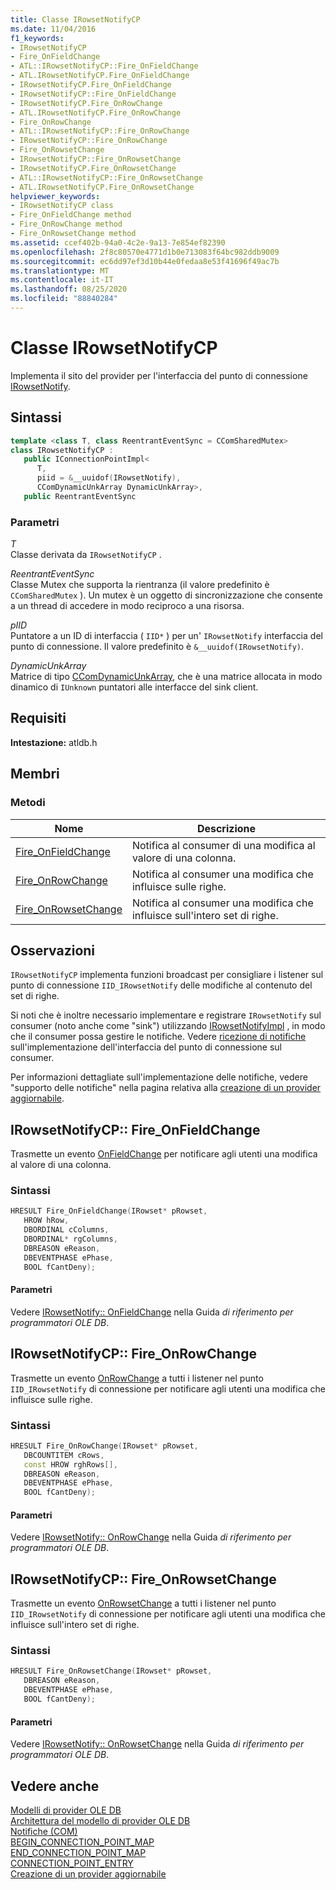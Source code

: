 ```yaml
---
title: Classe IRowsetNotifyCP
ms.date: 11/04/2016
f1_keywords:
- IRowsetNotifyCP
- Fire_OnFieldChange
- ATL::IRowsetNotifyCP::Fire_OnFieldChange
- ATL.IRowsetNotifyCP.Fire_OnFieldChange
- IRowsetNotifyCP.Fire_OnFieldChange
- IRowsetNotifyCP::Fire_OnFieldChange
- IRowsetNotifyCP.Fire_OnRowChange
- ATL.IRowsetNotifyCP.Fire_OnRowChange
- Fire_OnRowChange
- ATL::IRowsetNotifyCP::Fire_OnRowChange
- IRowsetNotifyCP::Fire_OnRowChange
- Fire_OnRowsetChange
- IRowsetNotifyCP::Fire_OnRowsetChange
- IRowsetNotifyCP.Fire_OnRowsetChange
- ATL::IRowsetNotifyCP::Fire_OnRowsetChange
- ATL.IRowsetNotifyCP.Fire_OnRowsetChange
helpviewer_keywords:
- IRowsetNotifyCP class
- Fire_OnFieldChange method
- Fire_OnRowChange method
- Fire_OnRowsetChange method
ms.assetid: ccef402b-94a0-4c2e-9a13-7e854ef82390
ms.openlocfilehash: 2f8c80570e4771d1b0e713083f64bc982ddb9009
ms.sourcegitcommit: ec6dd97ef3d10b44e0fedaa8e53f41696f49ac7b
ms.translationtype: MT
ms.contentlocale: it-IT
ms.lasthandoff: 08/25/2020
ms.locfileid: "88840284"
---
```

# <a name="irowsetnotifycp-class"></a>Classe IRowsetNotifyCP

Implementa il sito del provider per l'interfaccia del punto di connessione [IRowsetNotify](/previous-versions/windows/desktop/ms712959(v=vs.85)).

## <a name="syntax"></a>Sintassi

```cpp
template <class T, class ReentrantEventSync = CComSharedMutex>
class IRowsetNotifyCP :
   public IConnectionPointImpl<
      T,
      piid = &__uuidof(IRowsetNotify),
      CComDynamicUnkArray DynamicUnkArray>,
   public ReentrantEventSync
```

### <a name="parameters"></a>Parametri

*T*<br/>
Classe derivata da `IRowsetNotifyCP` .

*ReentrantEventSync*<br/>
Classe Mutex che supporta la rientranza (il valore predefinito è `CComSharedMutex` ). Un mutex è un oggetto di sincronizzazione che consente a un thread di accedere in modo reciproco a una risorsa.

*pIID*<br/>
Puntatore a un ID di interfaccia ( `IID*` ) per un' `IRowsetNotify` interfaccia del punto di connessione. Il valore predefinito è `&__uuidof(IRowsetNotify)`.

*DynamicUnkArray*<br/>
Matrice di tipo [CComDynamicUnkArray](../../atl/reference/ccomdynamicunkarray-class.md), che è una matrice allocata in modo dinamico di `IUnknown` puntatori alle interfacce del sink client.

## <a name="requirements"></a>Requisiti

**Intestazione:** atldb.h

## <a name="members"></a>Membri

### <a name="methods"></a>Metodi

| Nome | Descrizione |
|-|-|
|[Fire_OnFieldChange](#onfieldchange)|Notifica al consumer di una modifica al valore di una colonna.|
|[Fire_OnRowChange](#onrowchange)|Notifica al consumer una modifica che influisce sulle righe.|
|[Fire_OnRowsetChange](#onrowsetchange)|Notifica al consumer una modifica che influisce sull'intero set di righe.|

## <a name="remarks"></a>Osservazioni

`IRowsetNotifyCP` implementa funzioni broadcast per consigliare i listener sul punto di connessione `IID_IRowsetNotify` delle modifiche al contenuto del set di righe.

Si noti che è inoltre necessario implementare e registrare `IRowsetNotify` sul consumer (noto anche come "sink") utilizzando [IRowsetNotifyImpl](../../data/oledb/irowsetnotifyimpl-class.md) , in modo che il consumer possa gestire le notifiche. Vedere [ricezione di notifiche](../../data/oledb/receiving-notifications.md) sull'implementazione dell'interfaccia del punto di connessione sul consumer.

Per informazioni dettagliate sull'implementazione delle notifiche, vedere "supporto delle notifiche" nella pagina relativa alla [creazione di un provider aggiornabile](../../data/oledb/creating-an-updatable-provider.md).

## <a name="irowsetnotifycpfire_onfieldchange"></a><a name="onfieldchange"></a> IRowsetNotifyCP:: Fire_OnFieldChange

Trasmette un evento [OnFieldChange](/previous-versions/windows/desktop/ms715961(v=vs.85)) per notificare agli utenti una modifica al valore di una colonna.

### <a name="syntax"></a>Sintassi

```cpp
HRESULT Fire_OnFieldChange(IRowset* pRowset,
   HROW hRow,
   DBORDINAL cColumns,
   DBORDINAL* rgColumns,
   DBREASON eReason,
   DBEVENTPHASE ePhase,
   BOOL fCantDeny);
```

#### <a name="parameters"></a>Parametri

Vedere [IRowsetNotify:: OnFieldChange](/previous-versions/windows/desktop/ms715961(v=vs.85)) nella Guida *di riferimento per programmatori OLE DB*.

## <a name="irowsetnotifycpfire_onrowchange"></a><a name="onrowchange"></a> IRowsetNotifyCP:: Fire_OnRowChange

Trasmette un evento [OnRowChange](/previous-versions/windows/desktop/ms722694(v=vs.85)) a tutti i listener nel punto `IID_IRowsetNotify` di connessione per notificare agli utenti una modifica che influisce sulle righe.

### <a name="syntax"></a>Sintassi

```cpp
HRESULT Fire_OnRowChange(IRowset* pRowset,
   DBCOUNTITEM cRows,
   const HROW rghRows[],
   DBREASON eReason,
   DBEVENTPHASE ePhase,
   BOOL fCantDeny);
```

#### <a name="parameters"></a>Parametri

Vedere [IRowsetNotify:: OnRowChange](/previous-versions/windows/desktop/ms722694(v=vs.85)) nella Guida *di riferimento per programmatori OLE DB*.

## <a name="irowsetnotifycpfire_onrowsetchange"></a><a name="onrowsetchange"></a> IRowsetNotifyCP:: Fire_OnRowsetChange

Trasmette un evento [OnRowsetChange](/previous-versions/windows/desktop/ms722669(v=vs.85)) a tutti i listener nel punto `IID_IRowsetNotify` di connessione per notificare agli utenti una modifica che influisce sull'intero set di righe.

### <a name="syntax"></a>Sintassi

```cpp
HRESULT Fire_OnRowsetChange(IRowset* pRowset,
   DBREASON eReason,
   DBEVENTPHASE ePhase,
   BOOL fCantDeny);
```

#### <a name="parameters"></a>Parametri

Vedere [IRowsetNotify:: OnRowsetChange](/previous-versions/windows/desktop/ms722669(v=vs.85)) nella Guida *di riferimento per programmatori OLE DB*.

## <a name="see-also"></a>Vedere anche

[Modelli di provider OLE DB](../../data/oledb/ole-db-provider-templates-cpp.md)<br/>
[Architettura del modello di provider OLE DB](../../data/oledb/ole-db-provider-template-architecture.md)<br/>
[Notifiche (COM)](/windows/win32/com/notifications)<br/>
[BEGIN_CONNECTION_POINT_MAP](../../atl/reference/connection-point-macros.md#begin_connection_point_map)<br/>
[END_CONNECTION_POINT_MAP](../../atl/reference/connection-point-macros.md#end_connection_point_map)<br/>
[CONNECTION_POINT_ENTRY](../../atl/reference/connection-point-macros.md#connection_point_entry)<br/>
[Creazione di un provider aggiornabile](../../data/oledb/creating-an-updatable-provider.md)

